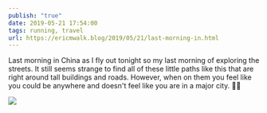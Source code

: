 ```yaml
---
publish: "true"
date: 2019-05-21 17:54:00
tags: running, travel
url: https://ericmwalk.blog/2019/05/21/last-morning-in.html
---
```


Last morning in China as I fly out tonight so my last morning of exploring the streets. It still seems strange to find all of these little paths like this that are right around tall buildings and roads. However, when on them you feel like you could be anywhere and doesn't feel like you are in a major city. 🏃‍♂️

![](https://ericmwalk.blog/uploads/2022/21d7718b3d.jpg)